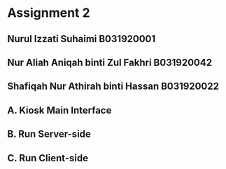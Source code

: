 # Assignment 2
## Nurul Izzati Suhaimi B031920001
## Nur Aliah Aniqah binti Zul Fakhri B031920042
## Shafiqah Nur Athirah binti Hassan B031920022

## A. Kiosk Main Interface



##  B. Run Server-side


##  C. Run Client-side

